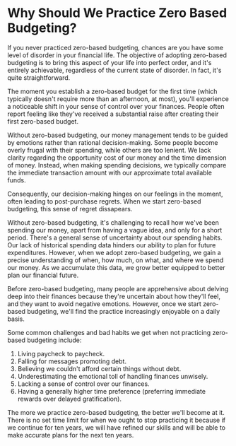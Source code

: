 # Why Should We Practice Zero Based Budgeting?

If you never practiced zero-based budgeting, chances are you have some level of disorder in your financial life. The objective of adopting zero-based budgeting is to bring this aspect of your life into perfect order, and it's entirely achievable, regardless of the current state of disorder. In fact, it's quite straightforward.

The moment you establish a zero-based budget for the first time (which typically doesn't require more than an afternoon, at most), you'll experience a noticeable shift in your sense of control over your finances. People often report feeling like they've received a substantial raise after creating their first zero-based budget.

Without zero-based budgeting, our money management tends to be guided by emotions rather than rational decision-making. Some people become overly frugal with their spending, while others are too lenient. We lack clarity regarding the opportunity cost of our money and the time dimension of money. Instead, when making spending decisions, we typically compare the immediate transaction amount with our approximate total available funds.

Consequently, our decision-making hinges on our feelings in the moment, often leading to post-purchase regrets. When we start zero-based budgeting, this sense of regret dissapears.

Without zero-based budgeting, it's challenging to recall how we've been spending our money, apart from having a vague idea, and only for a short period. There's a general sense of uncertainty about our spending habits. Our lack of historical spending data hinders our ability to plan for future expenditures. However, when we adopt zero-based budgeting, we gain a precise understanding of when, how much, on what, and where we spend our money. As we accumulate this data, we grow better equipped to better plan our financial future.

Before zero-based budgeting, many people are apprehensive about delving deep into their finances because they're uncertain about how they'll feel, and they want to avoid negative emotions. However, once we start zero-based budgeting, we'll find the practice increasingly enjoyable on a daily basis.

Some common challenges and bad habits we get when not practicing zero-based budgeting include:

1. Living paycheck to paycheck.
2. Falling for messages promoting debt.
3. Believing we couldn't afford certain things without debt.
4. Underestimating the emotional toll of handling finances unwisely.
5. Lacking a sense of control over our finances.
6. Having a generally higher time preference (preferring immediate rewards over delayed gratification).

The more we practice zero-based budgeting, the better we'll become at it. There is no set time limit for when we ought to stop practicing it because if we continue for ten years, we will have refined our skills and will be able to make accurate plans for the next ten years.
